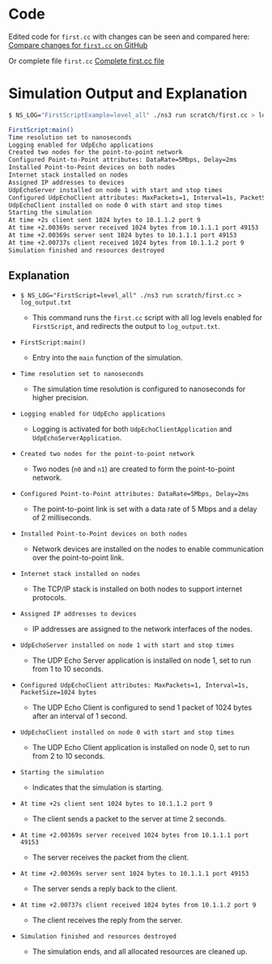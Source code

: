 # Code
Edited code for `first.cc` with changes can be seen and compared here: [Compare changes for `first.cc` on GitHub](https://github.com/martinszuc/fekt-kpm/commit/172104372e50b587f524b6568307a09059f8ba57)

Or complete file `first.cc` [Complete first.cc file](https://github.com/martinszuc/fekt-kpm/blob/main/lab4/first.cc)


# Simulation Output and Explanation

```bash
$ NS_LOG="FirstScriptExample=level_all" ./ns3 run scratch/first.cc > log_output.txt 2>&1

FirstScript:main()
Time resolution set to nanoseconds
Logging enabled for UdpEcho applications
Created two nodes for the point-to-point network
Configured Point-to-Point attributes: DataRate=5Mbps, Delay=2ms
Installed Point-to-Point devices on both nodes
Internet stack installed on nodes
Assigned IP addresses to devices
UdpEchoServer installed on node 1 with start and stop times
Configured UdpEchoClient attributes: MaxPackets=1, Interval=1s, PacketSize=1024 bytes
UdpEchoClient installed on node 0 with start and stop times
Starting the simulation
At time +2s client sent 1024 bytes to 10.1.1.2 port 9
At time +2.00369s server received 1024 bytes from 10.1.1.1 port 49153
At time +2.00369s server sent 1024 bytes to 10.1.1.1 port 49153
At time +2.00737s client received 1024 bytes from 10.1.1.2 port 9
Simulation finished and resources destroyed
```

## Explanation
- `$ NS_LOG="FirstScript=level_all" ./ns3 run scratch/first.cc > log_output.txt`
  - This command runs the `first.cc` script with all log levels enabled for `FirstScript`, and redirects the output to `log_output.txt`.

- `FirstScript:main()`
  - Entry into the `main` function of the simulation.

- `Time resolution set to nanoseconds`
  - The simulation time resolution is configured to nanoseconds for higher precision.

- `Logging enabled for UdpEcho applications`
  - Logging is activated for both `UdpEchoClientApplication` and `UdpEchoServerApplication`.

- `Created two nodes for the point-to-point network`
  - Two nodes (`n0` and `n1`) are created to form the point-to-point network.

- `Configured Point-to-Point attributes: DataRate=5Mbps, Delay=2ms`
  - The point-to-point link is set with a data rate of 5 Mbps and a delay of 2 milliseconds.

- `Installed Point-to-Point devices on both nodes`
  - Network devices are installed on the nodes to enable communication over the point-to-point link.

- `Internet stack installed on nodes`
  - The TCP/IP stack is installed on both nodes to support internet protocols.

- `Assigned IP addresses to devices`
  - IP addresses are assigned to the network interfaces of the nodes.

- `UdpEchoServer installed on node 1 with start and stop times`
  - The UDP Echo Server application is installed on node 1, set to run from 1 to 10 seconds.

- `Configured UdpEchoClient attributes: MaxPackets=1, Interval=1s, PacketSize=1024 bytes`
  - The UDP Echo Client is configured to send 1 packet of 1024 bytes after an interval of 1 second.

- `UdpEchoClient installed on node 0 with start and stop times`
  - The UDP Echo Client application is installed on node 0, set to run from 2 to 10 seconds.

- `Starting the simulation`
  - Indicates that the simulation is starting.

- `At time +2s client sent 1024 bytes to 10.1.1.2 port 9`
  - The client sends a packet to the server at time 2 seconds.

- `At time +2.00369s server received 1024 bytes from 10.1.1.1 port 49153`
  - The server receives the packet from the client.

- `At time +2.00369s server sent 1024 bytes to 10.1.1.1 port 49153`
  - The server sends a reply back to the client.

- `At time +2.00737s client received 1024 bytes from 10.1.1.2 port 9`
  - The client receives the reply from the server.

- `Simulation finished and resources destroyed`
  - The simulation ends, and all allocated resources are cleaned up.
